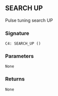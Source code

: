 ## SEARCH UP

Pulse tuning search UP


###  Signature

`C4: SEARCH_UP ()`


### Parameters

`None`


### Returns

`None`